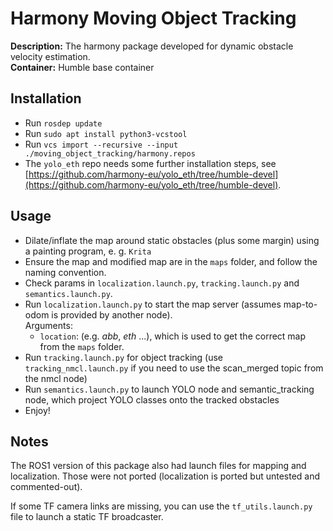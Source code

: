 # Harmony Moving Object Tracking

**Description:** The harmony package developed for dynamic obstacle velocity estimation.   
**Container:** Humble base container

## Installation

- Run `rosdep update`
- Run `sudo apt install python3-vcstool`
- Run `vcs import --recursive --input ./moving_object_tracking/harmony.repos`
- The `yolo_eth` repo needs some further installation steps, see [https://github.com/harmony-eu/yolo_eth/tree/humble-devel](https://github.com/harmony-eu/yolo_eth/tree/humble-devel).

## Usage
<!-- - Create a map using `mapping.launch` -->
<!-- - Save the map using `map_saver` in `map_server` (ensure the `/map` topic is saved) -->
- Dilate/inflate the map around static obstacles (plus some margin) using a painting program, e. g. `Krita`
- Ensure the map and modified map are in the `maps` folder, and follow the naming convention.
- Check params in `localization.launch.py`, `tracking.launch.py` and `semantics.launch.py`.
- Run `localization.launch.py` to start the map server (assumes map-to-odom is provided by another node).\
  Arguments:
  - `location`: (e.g. *abb*, *eth* ...), which is used to get the correct map from the `maps` folder.
- Run `tracking.launch.py`  for object tracking (use `tracking_nmcl.launch.py` if you need to use the scan_merged topic from the nmcl node)
- Run `semantics.launch.py` to launch YOLO node and semantic_tracking node, which project YOLO classes onto the tracked obstacles
- Enjoy!

## Notes
The ROS1 version of this package also had launch files for mapping and localization. Those were not ported (localization is ported but untested and commented-out).


If some TF camera links are missing, you can use the `tf_utils.launch.py` file to launch a static TF broadcaster. 